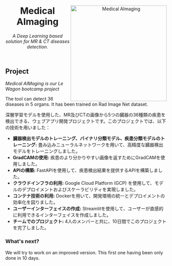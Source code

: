 <header>

<!--
  <<< Author notes: Course header >>>
  Include a 1280×640 image, course title in sentence case, and a concise description in emphasis.
  In your repository settings: enable template repository, add your 1280×640 social image, auto delete head branches.
  Add your open source license, GitHub uses MIT license.
-->

<img src=[https://octodex.github.com/images/collabocats.jpg](https://github.com/rkassila/Medical_AImaging/blob/master/aimaging/interface/title_image.png](https://raw.githubusercontent.com/rkassila/Medical_AImaging/master/aimaging/interface/title_image.png) alt="Medical AImaging" width=300 align=right>



# Medical AImaging

_A Deep Learning based solution for MR & CT diseases detection._

</header>

## Project

_Medical AIMaging is our Le Wagon bootcamp project_

The tool can detect 36 diseases in 5 organs. It has been trained on Rad Image Net dataset.

深層学習モデルを使用した、MR及びCTの画像から5つの臓器の36種類の疾患を検出できる、ウェブアプリ開発プロジェクトです。このプロジェクトでは、以下の技術を用いました：

* **臓器検出モデルのトレーニング、バイナリ分類モデル、疾患分類モデルのトレーニング:** 畳み込みニューラルネットワークを用いて、高精度な臓器検出モデルをトレーニングしました。
* **GradCAMの使用:** 疾患のより分かりやすい画像を返すためにGradCAMを使用しました。
* **APIの構築:** FastAPIを使用して、疾患検出結果を提供するAPIを構築しました。
* **クラウドインフラの利用:** Google Cloud Platform (GCP) を使用して、モデルのデプロイメントおよびスケーラビリティを実現しました。
* **コンテナ技術の利用:** Dockerを用いて、開発環境の統一とデプロイメントの効率化を図りました。
* **ユーザーインターフェイスの作成:** Streamlitを使用して、ユーザーが直感的に利用できるインターフェイスを作成しました。
* **チームでのプロジェクト:** 4人のメンバーと共に、10日間でこのプロジェクトを完了しました。


### What's next?

We will try to work on an improved version. This first one having been only done in 10 days.


<footer>
</footer>
